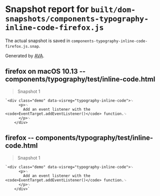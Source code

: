 # Snapshot report for `built/dom-snapshots/components-typography-inline-code-firefox.js`

The actual snapshot is saved in `components-typography-inline-code-firefox.js.snap`.

Generated by [AVA](https://ava.li).

## firefox on macOS 10.13 -- components/typography/test/inline-code.html

> Snapshot 1

    `<div class="demo" data-visreg="typography-inline-code">␊
          <p>␊
            Add an event listener with the <code>EventTarget.addEventListener()</code> function.␊
          </p>␊
        </div>

## firefox -- components/typography/test/inline-code.html

> Snapshot 1

    `<div class="demo" data-visreg="typography-inline-code">␊
          <p>␊
            Add an event listener with the <code>EventTarget.addEventListener()</code> function.␊
          </p>␊
        </div>`